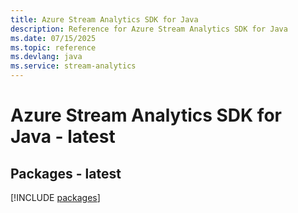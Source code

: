 ```yaml
---
title: Azure Stream Analytics SDK for Java
description: Reference for Azure Stream Analytics SDK for Java
ms.date: 07/15/2025
ms.topic: reference
ms.devlang: java
ms.service: stream-analytics
---
```

# Azure Stream Analytics SDK for Java - latest
## Packages - latest
[!INCLUDE [packages](stream-analytics-index.md)]